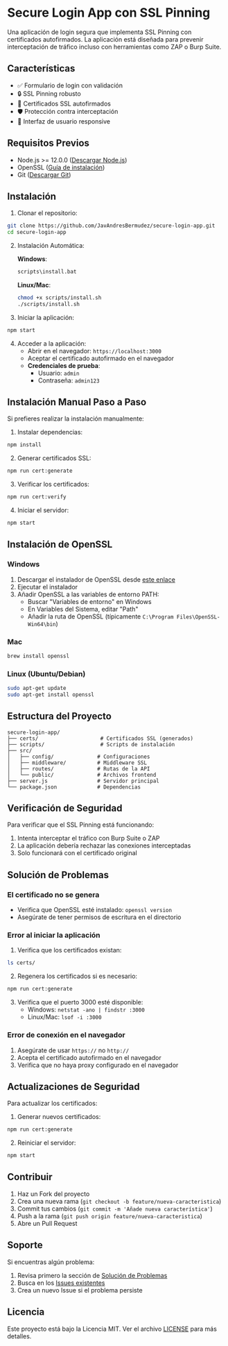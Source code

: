 # Secure Login App con SSL Pinning

Una aplicación de login segura que implementa SSL Pinning con certificados autofirmados. La aplicación está diseñada para prevenir interceptación de tráfico incluso con herramientas como ZAP o Burp Suite.

## Características

- ✅ Formulario de login con validación
- 🔒 SSL Pinning robusto
- 📜 Certificados SSL autofirmados
- 🛡️ Protección contra interceptación
- 🎨 Interfaz de usuario responsive

## Requisitos Previos

- Node.js >= 12.0.0 ([Descargar Node.js](https://nodejs.org/))
- OpenSSL ([Guía de instalación](#instalación-de-openssl))
- Git ([Descargar Git](https://git-scm.com/downloads))

## Instalación

1. Clonar el repositorio:
```bash
git clone https://github.com/JavAndresBermudez/secure-login-app.git
cd secure-login-app
```

2. Instalación Automática:

   **Windows**:
   ```bash
   scripts\install.bat
   ```

   **Linux/Mac**:
   ```bash
   chmod +x scripts/install.sh
   ./scripts/install.sh
   ```

3. Iniciar la aplicación:
```bash
npm start
```

4. Acceder a la aplicación:
   - Abrir en el navegador: `https://localhost:3000`
   - Aceptar el certificado autofirmado en el navegador
   - **Credenciales de prueba**:
     - Usuario: `admin`
     - Contraseña: `admin123`

## Instalación Manual Paso a Paso

Si prefieres realizar la instalación manualmente:

1. Instalar dependencias:
```bash
npm install
```

2. Generar certificados SSL:
```bash
npm run cert:generate
```

3. Verificar los certificados:
```bash
npm run cert:verify
```

4. Iniciar el servidor:
```bash
npm start
```

## Instalación de OpenSSL

### Windows
1. Descargar el instalador de OpenSSL desde [este enlace](https://slproweb.com/products/Win32OpenSSL.html)
2. Ejecutar el instalador
3. Añadir OpenSSL a las variables de entorno PATH:
   - Buscar "Variables de entorno" en Windows
   - En Variables del Sistema, editar "Path"
   - Añadir la ruta de OpenSSL (típicamente `C:\Program Files\OpenSSL-Win64\bin`)

### Mac
```bash
brew install openssl
```

### Linux (Ubuntu/Debian)
```bash
sudo apt-get update
sudo apt-get install openssl
```

## Estructura del Proyecto
```
secure-login-app/
├── certs/                    # Certificados SSL (generados)
├── scripts/                  # Scripts de instalación
├── src/
│   ├── config/              # Configuraciones
│   ├── middleware/          # Middleware SSL
│   ├── routes/              # Rutas de la API
│   └── public/              # Archivos frontend
├── server.js                # Servidor principal
└── package.json             # Dependencias
```

## Verificación de Seguridad

Para verificar que el SSL Pinning está funcionando:

1. Intenta interceptar el tráfico con Burp Suite o ZAP
2. La aplicación debería rechazar las conexiones interceptadas
3. Solo funcionará con el certificado original

## Solución de Problemas

### El certificado no se genera
- Verifica que OpenSSL esté instalado: `openssl version`
- Asegúrate de tener permisos de escritura en el directorio

### Error al iniciar la aplicación
1. Verifica que los certificados existan:
```bash
ls certs/
```

2. Regenera los certificados si es necesario:
```bash
npm run cert:generate
```

3. Verifica que el puerto 3000 esté disponible:
   - Windows: `netstat -ano | findstr :3000`
   - Linux/Mac: `lsof -i :3000`

### Error de conexión en el navegador
1. Asegúrate de usar `https://` no `http://`
2. Acepta el certificado autofirmado en el navegador
3. Verifica que no haya proxy configurado en el navegador

## Actualizaciones de Seguridad

Para actualizar los certificados:

1. Generar nuevos certificados:
```bash
npm run cert:generate
```

2. Reiniciar el servidor:
```bash
npm start
```

## Contribuir

1. Haz un Fork del proyecto
2. Crea una nueva rama (`git checkout -b feature/nueva-caracteristica`)
3. Commit tus cambios (`git commit -m 'Añade nueva característica'`)
4. Push a la rama (`git push origin feature/nueva-caracteristica`)
5. Abre un Pull Request

## Soporte

Si encuentras algún problema:

1. Revisa primero la sección de [Solución de Problemas](#solución-de-problemas)
2. Busca en los [Issues existentes](https://github.com/JavAndresBermudez/secure-login-app/issues)
3. Crea un nuevo Issue si el problema persiste

## Licencia

Este proyecto está bajo la Licencia MIT. Ver el archivo [LICENSE](LICENSE) para más detalles.
